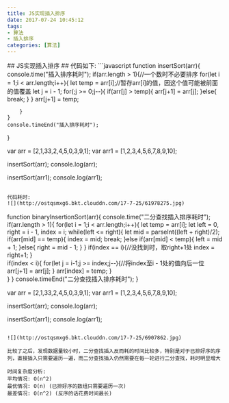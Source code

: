 ```yaml
---
title: JS实现插入排序
date: 2017-07-24 10:45:12
tags:
- 算法
- 插入排序
categories: [算法]
---
```

<p></p>
<!-- more -->
## JS实现插入排序 ##
代码如下:
```javascript
function insertSort(arr){
    console.time("插入排序耗时");
    if(arr.length > 1){//一个数时不必要排序
        for(let i = 1;i < arr.length;i++){
            let temp = arr[i];//暂存arr[i]的值，因这个值可能被前面的值覆盖
            let j = i - 1;
            for(;j >= 0;j--){
                if(arr[j] > temp){
                    arr[j+1] = arr[j];
                }else{
                    break;
                }
            }
            arr[j+1] = temp;

        }
    }
    console.timeEnd("插入排序耗时");
}

var arr = [2,1,33,2,4,5,0,3,9,1];
var arr1 = [1,2,3,4,5,6,7,8,9,10];

insertSort(arr);
console.log(arr);

insertSort(arr1);
console.log(arr1);
```

代码耗时:
![](http://ostqsmxg6.bkt.clouddn.com/17-7-25/61978275.jpg)

```
function binaryInsertionSort(arr){
    console.time("二分查找插入排序耗时");
    if(arr.length > 1){
        for(let i = 1;i < arr.length;i++){
            let temp = arr[i];
            let left = 0,
                right = i - 1,
                index = i;
            while(left <= right){
                let mid = parseInt((left + right)/2);
                if(arr[mid] == temp){
                    index = mid;
                    break;
                }else if(arr[mid] < temp){
                    left = mid + 1;
                }else{
                    right = mid - 1;
                }
            }
            if(index == i){//没找到时，取right+1处
                index = right+1;
            }   
            if(index < i){
                for(let j = i-1;j >= index;j--){//将index至i - 1处的值向后一位
                    arr[j+1] = arr[j];
                }
                arr[index] = temp;
            }   
        }
    }
    console.timeEnd("二分查找插入排序耗时");
}

var arr = [2,1,33,2,4,5,0,3,9,1];
var arr1 = [1,2,3,4,5,6,7,8,9,10];

insertSort(arr);
console.log(arr);

insertSort(arr1);
console.log(arr1);
```

![](http://ostqsmxg6.bkt.clouddn.com/17-7-25/6907862.jpg)

比较了之后，发现数据量较小时，二分查找插入反而耗的时间比较多，特别是对于已排好序的序列，直接插入只需要遍历一遍，而二分查找插入仍然需要在每一轮进行二分查找，耗时明显增大

时间复杂度分析:
平均情况: O(n^2)
最优情况: O(n) (已排好序的数组只需要遍历一次)  
最差情况: O(n^2) (反序的话花费时间最长)

